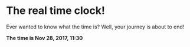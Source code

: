 # The real time clock!

Ever wanted to know what the time is? Well, your journey is about to end!

**The time is Nov 28, 2017, 11:30**